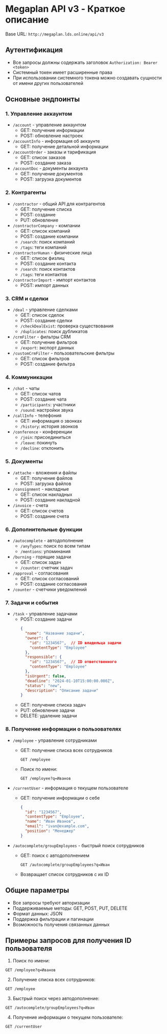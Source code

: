 # Megaplan API v3 - Краткое описание

Base URL: `http://megaplan.lds.online/api/v3`

## Аутентификация
- Все запросы должны содержать заголовок `Authorization: Bearer <token>`
- Системный токен имеет расширенные права
- При использовании системного токена можно создавать сущности от имени других пользователей

## Основные эндпоинты

### 1. Управление аккаунтом
- `/account` - управление аккаунтом
  - GET: получение информации
  - POST: обновление настроек
- `/accountInfo` - информация об аккаунте
  - GET: получение детальной информации
- `/accountOrder` - заказы и тарификация
  - GET: список заказов
  - POST: создание заказа
- `/accountDoc` - документы аккаунта
  - GET: получение документов
  - POST: загрузка документов

### 2. Контрагенты
- `/contractor` - общий API для контрагентов
  - GET: получение списка
  - POST: создание
  - PUT: обновление
- `/contractorCompany` - компании
  - GET: список компаний
  - POST: создание компании
  - `/search`: поиск компаний
  - `/tags`: теги компаний
- `/contractorHuman` - физические лица
  - GET: список физлиц
  - POST: создание контакта
  - `/search`: поиск контактов
  - `/tags`: теги контактов
- `/contractorImport` - импорт контактов
  - POST: импорт данных

### 3. CRM и сделки
- `/deal` - управление сделками
  - GET: список сделок
  - POST: создание сделки
  - `/checkDealExist`: проверка существования
  - `/duplicates`: поиск дубликатов
- `/crmFilter` - фильтры CRM
  - GET: получение фильтров
  - `/export`: экспорт данных
- `/customCrmFilter` - пользовательские фильтры
  - GET: список фильтров
  - POST: создание фильтра

### 4. Коммуникации
- `/chat` - чаты
  - GET: список чатов
  - POST: создание чата
  - `/participants`: участники
  - `/sound`: настройки звука
- `/callInfo` - телефония
  - GET: информация о звонках
  - `/history`: история звонков
- `/conference` - конференции
  - `/join`: присоединиться
  - `/leave`: покинуть
  - `/decline`: отклонить

### 5. Документы
- `/attache` - вложения и файлы
  - GET: получение файлов
  - POST: загрузка файлов
- `/consignment` - накладные
  - GET: список накладных
  - POST: создание накладной
- `/invoice` - счета
  - GET: список счетов
  - POST: создание счета

### 6. Дополнительные функции
- `/autocomplete` - автодополнение
  - `/anyTypes`: поиск по всем типам
  - `/mentions`: упоминания
- `/burning` - горящие задачи
  - GET: список задач
  - `/counter`: счетчик задач
- `/approval` - согласования
  - GET: список согласований
  - POST: создание согласования
- `/counter` - счетчики уведомлений

### 7. Задачи и события
- `/task` - управление задачами
  - POST: создание задачи
    ```json
    {
      "name": "Название задачи",
      "owner": {
        "id": "1234567",  // ID владельца задачи
        "contentType": "Employee"
      },
      "responsible": {
        "id": "1234567",  // ID ответственного
        "contentType": "Employee"
      },
      "isUrgent": false,
      "deadline": "2024-01-10T15:00:00.000Z",
      "status": "new",
      "description": "Описание задачи"
    }
    ```
  - GET: получение списка задач
  - PUT: обновление задачи
  - DELETE: удаление задачи

### 8. Получение информации о пользователях
- `/employee` - управление сотрудниками
  - GET: получение списка всех сотрудников
    ```
    GET /employee
    ```
  - Поиск по имени:
    ```
    GET /employee?q=Иванов
    ```
  
- `/currentUser` - информация о текущем пользователе
  - GET: получение информации о себе
    ```json
    {
      "id": "1234567",
      "contentType": "Employee",
      "name": "Иван Иванов",
      "email": "ivan@example.com",
      "position": "Менеджер"
    }
    ```

- `/autocomplete/groupEmployees` - быстрый поиск сотрудников
  - GET: поиск с автодополнением
    ```
    GET /autocomplete/groupEmployees?q=Иван
    ```
  - Возвращает список сотрудников с их ID

## Общие параметры
- Все запросы требуют авторизации
- Поддерживаемые методы: GET, POST, PUT, DELETE
- Формат данных: JSON
- Поддержка фильтрации и пагинации
- Возможность получения связанных данных 

## Примеры запросов для получения ID пользователя

1. Поиск по имени:
```
GET /employee?q=Иванов
```

2. Получение списка всех сотрудников:
```
GET /employee
```

3. Быстрый поиск через автодополнение:
```
GET /autocomplete/groupEmployees?q=Иван
```

4. Получение информации о текущем пользователе:
```
GET /currentUser
``` 
